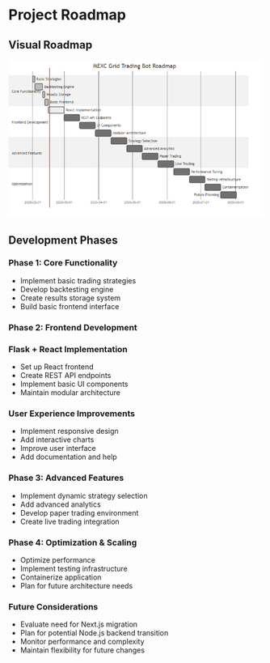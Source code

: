 # Project Roadmap

## Visual Roadmap
![Mermaid Gantt Chart](/assets/ROADMAP-MERMAID-1.png)


## Development Phases

### Phase 1: Core Functionality

- Implement basic trading strategies
- Develop backtesting engine
- Create results storage system
- Build basic frontend interface

### Phase 2: Frontend Development

### Flask + React Implementation
- Set up React frontend
- Create REST API endpoints
- Implement basic UI components
- Maintain modular architecture

### User Experience Improvements
- Implement responsive design
- Add interactive charts
- Improve user interface
- Add documentation and help

### Phase 3: Advanced Features

- Implement dynamic strategy selection
- Add advanced analytics
- Develop paper trading environment
- Create live trading integration

### Phase 4: Optimization & Scaling

- Optimize performance
- Implement testing infrastructure
- Containerize application
- Plan for future architecture needs

### Future Considerations

- Evaluate need for Next.js migration
- Plan for potential Node.js backend transition
- Monitor performance and complexity
- Maintain flexibility for future changes
